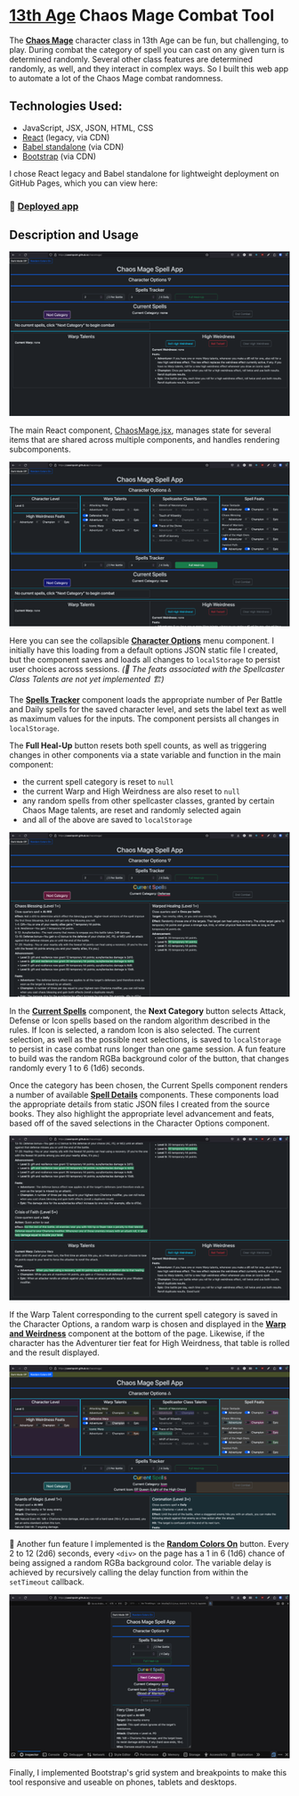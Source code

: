 # [13th Age](https://pelgranepress.com/13th-age/) Chaos Mage Combat Tool

The **[Chaos Mage](https://www.13thagesrd.com/classes/chaos-mage/#Chaos_Magic)**
character class in 13th Age can be fun, but challenging, to play. During combat
the category of spell you can cast on any given turn is determined randomly.
Several other class features are determined randomly, as well, and they
interact in complex ways. So I built this web app to automate a lot of the
Chaos Mage combat randomness.

## Technologies Used:

- JavaScript, JSX, JSON, HTML, CSS
- [React](https://legacy.reactjs.org/docs/cdn-links.html) (legacy, via CDN)
- [Babel standalone](https://babeljs.io/docs/babel-standalone) (via CDN)
- [Bootstrap](https://getbootstrap.com/) (via CDN)

I chose React legacy and Babel standalone for lightweight deployment on GitHub
Pages, which you can view here:

### 🚀 [Deployed app](https://caseinpoint.github.io/chaosmage/)

## Description and Usage

![Initial page view](./screenshots/chaosmage0.png)

The main React component, [ChaosMage.jsx](../static/jsx/ChaosMage.jsx), manages
state for several items that are shared across multiple components, and handles
rendering subcomponents.

![Character options subcomponent](./screenshots/chaosmage1.png)

Here you can see the collapsible **[Character Options](../static/jsx/OptionsMenu.jsx)**
menu component. I initially have this loading from a default options JSON
static file I created, but the component saves and loads all changes to
`localStorage` to persist user choices across sessions. *(🚧 The feats*
*associated with the Spellcaster Class Talents are not yet implemented 🏗️)*

The **[Spells Tracker](../static/jsx/SpellsTracker.jsx)** component loads the
appropriate number of Per Battle and Daily spells for the saved character
level, and sets the label text as well as maximum values for the inputs. The
component persists all changes in `localStorage`.

The **Full Heal-Up** button resets both spell counts, as well as triggering
changes in other components via a state variable and function in the main
component:

- the current spell category is reset to `null`
- the current Warp and High Weirdness are also reset to `null`
- any random spells from other spellcaster classes, granted by certain Chaos
Mage talents, are reset and randomly selected again
- and all of the above are saved to `localStorage`

![Current available spells](./screenshots/chaosmage2.png)

In the **[Current Spells](../static/jsx/SpellsContainer.jsx)** component, the
**Next Category** button selects Attack, Defense or Icon spells based on the
random algorithm described in the rules. If Icon is selected, a random Icon is
also selected. The current selection, as well as the possible next selections,
is saved to `localStorage` to persist in case combat runs longer than one game
session. A fun feature to build was the random RGBa background color of the
button, that changes randomly every 1 to 6 (1d6) seconds.

Once the category has been chosen, the Current Spells component renders a
number of available **[Spell Details](../static/jsx/SpellDetail.jsx)**
components. These components load the appropriate details from static JSON
files I created from the source books. They also highlight the appropriate
level advancement and feats, based off of the saved selections in the Character
Options component.

![Warp Talents and High Weirdness](./screenshots/chaosmage3.png)

If the Warp Talent corresponding to the current spell category is saved in the
Character Options, a random warp is chosen and displayed in the
**[Warp and Weirdness](../static/jsx/WarpWeird.jsx)** component at the bottom
of the page. Likewise, if the character has the Adventurer tier feat for High
Weirdness, that table is rolled and the result displayed.

![Random background colors](./screenshots/chaosmage5.png)

:rainbow: Another fun feature I implemented is the
**[Random Colors On](../static/js/randColors.js)** button. Every 2 to 12 (2d6)
seconds, every `<div>` on the page has a 1 in 6 (1d6) chance of being assigned
a random RGBa background color. The variable delay is achieved by recursively
calling the delay function from within the `setTimeout` callback.

![Responsive design](./screenshots/chaosmage6.png)

Finally, I implemented Bootstrap's grid system and breakpoints to make this
tool responsive and useable on phones, tablets and desktops.
